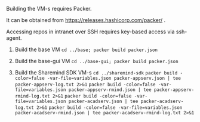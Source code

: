 Building the VM-s requires Packer.

It can be obtained from https://releases.hashicorp.com/packer/ .

Accessing repos in intranet over SSH requires key-based access via ssh-agent.

1. Build the base VM
`cd ../base; packer build packer.json`

2. Build the base-gui VM
`cd ../base-gui; packer build packer.json`

2. Build the Sharemind SDK VM-s
`cd ../sharemind-sdk`
`packer build -color=false -var-file=variables.json packer-appserv.json | tee packer-appserv-log.txt 2>&1`
`packer build -color=false -var-file=variables.json packer-appserv-rmind.json | tee packer-appserv-rmind-log.txt 2>&1`
`packer build -color=false -var-file=variables.json packer-acadserv.json | tee packer-acadserv-log.txt 2>&1`
`packer build -color=false -var-file=variables.json packer-acadserv-rmind.json | tee packer-acadserv-rmind-log.txt 2>&1`
